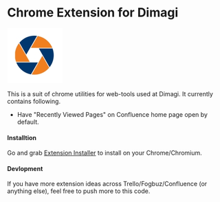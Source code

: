 Chrome Extension for Dimagi
=============

![Chrome Dimagi](https://raw.githubusercontent.com/sravfeyn/chrome-dimagi/master/icons/128-chrome-dimagi.png)

This is a suit of chrome utilities for web-tools used at Dimagi. It currently contains following.

* Have "Recently Viewed Pages" on Confluence home page open by default.

#### Installtion
Go and grab [Extension Installer](https://github.com/sravfeyn/chrome-dimagi/releases/tag/0.1) to install on your Chrome/Chromium.

#### Devlopment

If you have more extension ideas across Trello/Fogbuz/Confluence (or anything else), feel free to push more to this code.
